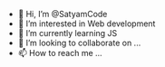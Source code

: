 - 👋 Hi, I’m @SatyamCode
- 👀 I’m interested in Web development
- 🌱 I’m currently learning JS
- 💞️ I’m looking to collaborate on ...
- 📫 How to reach me ...

<!---
SatyamCode/SatyamCode is a ✨ special ✨ repository because its `README.md` (this file) appears on your GitHub profile.
You can click the Preview link to take a look at your changes.
--->
